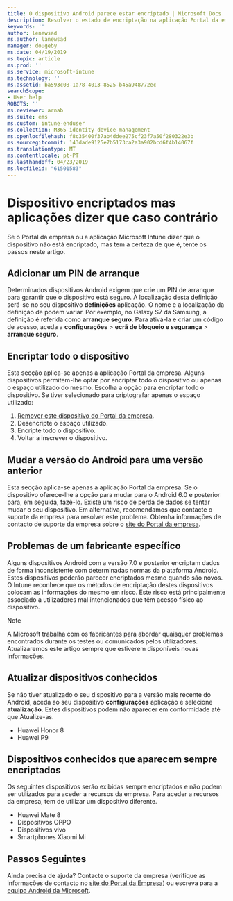 ```yaml
---
title: O dispositivo Android parece estar encriptado | Microsoft Docs
description: Resolver o estado de encriptação na aplicação Portal da empresa e o Microsoft Intune
keywords: ''
author: lenewsad
ms.author: lanewsad
manager: dougeby
ms.date: 04/19/2019
ms.topic: article
ms.prod: ''
ms.service: microsoft-intune
ms.technology: ''
ms.assetid: ba593c08-1a78-4013-8525-b45a948772ec
searchScope:
- User help
ROBOTS: ''
ms.reviewer: arnab
ms.suite: ems
ms.custom: intune-enduser
ms.collection: M365-identity-device-management
ms.openlocfilehash: f8c35400f37ab4ddee275cf23f7a50f280322e3b
ms.sourcegitcommit: 143dade9125e7b5173ca2a3a902bcd6f4b14067f
ms.translationtype: MT
ms.contentlocale: pt-PT
ms.lasthandoff: 04/23/2019
ms.locfileid: "61501583"
---
```

# <a name="device-encrypted-but-apps-say-otherwise"></a>Dispositivo encriptados mas aplicações dizer que caso contrário

Se o Portal da empresa ou a aplicação Microsoft Intune dizer que o dispositivo não está encriptado, mas tem a certeza de que é, tente os passos neste artigo.  

## <a name="add-a-startup-pin"></a>Adicionar um PIN de arranque

Determinados dispositivos Android exigem que crie um PIN de arranque para garantir que o dispositivo está seguro. A localização desta definição será-se no seu dispositivo **definições** aplicação. O nome e a localização da definição de podem variar. Por exemplo, no Galaxy S7 da Samsung, a definição é referida como **arranque seguro**. Para ativá-la e criar um código de acesso, aceda a **configurações** > **ecrã de bloqueio e segurança** > **arranque seguro**.  

## <a name="encrypt-the-entire-device"></a>Encriptar todo o dispositivo

Esta secção aplica-se apenas a aplicação Portal da empresa. Alguns dispositivos permitem-lhe optar por encriptar todo o dispositivo ou apenas o espaço utilizado do mesmo. Escolha a opção para encriptar todo o dispositivo. Se tiver selecionado para criptografar apenas o espaço utilizado:

1. [Remover este dispositivo do Portal da empresa](unenroll-your-device-from-intune-android.md).
2. Desencripte o espaço utilizado.  
3. Encripte todo o dispositivo.  
4. Voltar a inscrever o dispositivo.  

## <a name="downgrade-your-version-of-android"></a>Mudar a versão do Android para uma versão anterior

Esta secção aplica-se apenas a aplicação Portal da empresa. Se o dispositivo oferece-lhe a opção para mudar para o Android 6.0 e posterior para, em seguida, fazê-lo. Existe um risco de perda de dados se tentar mudar o seu dispositivo. Em alternativa, recomendamos que contacte o suporte da empresa para resolver este problema. Obtenha informações de contacto de suporte da empresa sobre o [site do Portal da empresa](https://go.microsoft.com/fwlink/?linkid=2010980).  

## <a name="specific-manufacturer-issues"></a>Problemas de um fabricante específico

Alguns dispositivos Android com a versão 7.0 e posterior encriptam dados de forma inconsistente com determinadas normas da plataforma Android. Estes dispositivos poderão parecer encriptados mesmo quando são novos. O Intune reconhece que os métodos de encriptação destes dispositivos colocam as informações do mesmo em risco. Este risco está principalmente associado a utilizadores mal intencionados que têm acesso físico ao dispositivo.

> [!Note]
> A Microsoft trabalha com os fabricantes para abordar quaisquer problemas encontrados durante os testes ou comunicados pelos utilizadores. Atualizaremos este artigo sempre que estiverem disponíveis novas informações. 

## <a name="update-known-devices"></a>Atualizar dispositivos conhecidos   

Se não tiver atualizado o seu dispositivo para a versão mais recente do Android, aceda ao seu dispositivo **configurações** aplicação e selecione **atualização**. Estes dispositivos podem não aparecer em conformidade até que Atualize-as.  

- Huawei Honor 8
- Huawei P9

## <a name="known-devices-that-always-appear-encrypted"></a>Dispositivos conhecidos que aparecem sempre encriptados  
Os seguintes dispositivos serão exibidas sempre encriptados e não podem ser utilizados para aceder a recursos da empresa. Para aceder a recursos da empresa, tem de utilizar um dispositivo diferente.  

- Huawei Mate 8
- Dispositivos OPPO
- Dispositivos vivo
- Smartphones Xiaomi Mi  

## <a name="next-steps"></a>Passos Seguintes   
Ainda precisa de ajuda? Contacte o suporte da empresa (verifique as informações de contacto no [site do Portal da Empresa](https://go.microsoft.com/fwlink/?linkid=2010980)) ou escreva para a <a href="mailto:wintunedroidfbk@microsoft.com?subject=I'm having trouble with enrolling my Android device&body=Describe the issue you're experiencing here.">equipa Android da Microsoft</a>.  